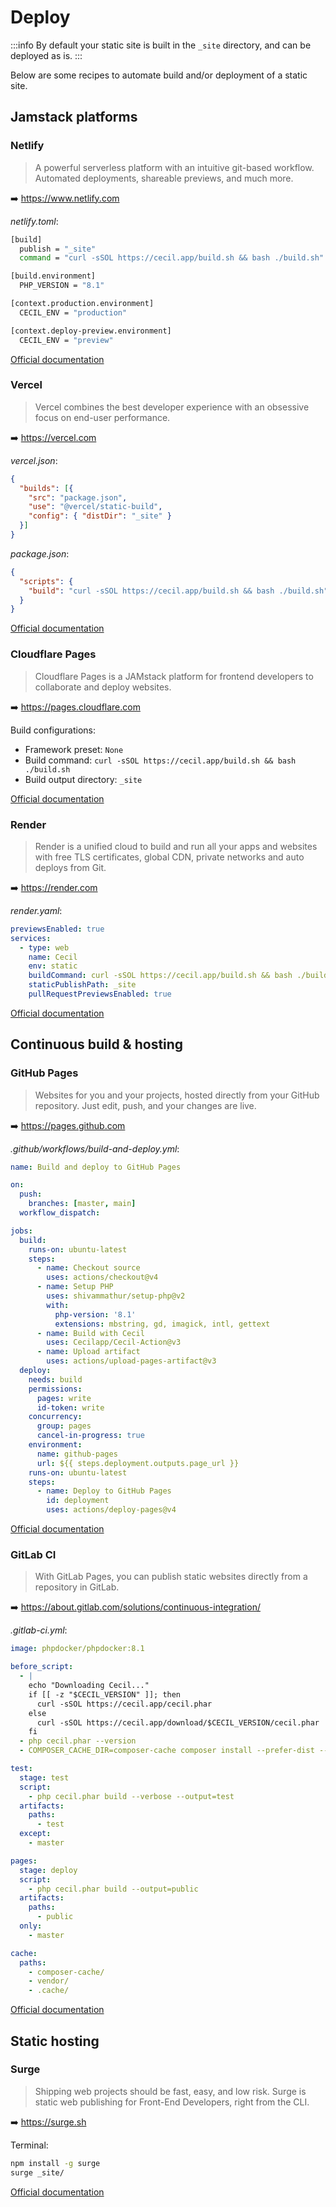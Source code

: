 <!--
description: "Deploy (publish) your website."
date: 2020-12-19
updated: 2024-01-15
alias: documentation/publish
-->
# Deploy

:::info
By default your static site is built in the `_site` directory, and can be deployed as is.
:::

Below are some recipes to automate build and/or deployment of a static site.

## Jamstack platforms

### Netlify

> A powerful serverless platform with an intuitive git-based workflow. Automated deployments, shareable previews, and much more.

➡️ <https://www.netlify.com>

_netlify.toml_:

```bash
[build]
  publish = "_site"
  command = "curl -sSOL https://cecil.app/build.sh && bash ./build.sh"

[build.environment]
  PHP_VERSION = "8.1"

[context.production.environment]
  CECIL_ENV = "production"

[context.deploy-preview.environment]
  CECIL_ENV = "preview"
```

[Official documentation](https://www.netlify.com/docs/continuous-deployment/)

### Vercel

> Vercel combines the best developer experience with an obsessive focus on end-user performance.

➡️ <https://vercel.com>

_vercel.json_:

```json
{
  "builds": [{
    "src": "package.json",
    "use": "@vercel/static-build",
    "config": { "distDir": "_site" }
  }]
}
```

_package.json_:

```json
{
  "scripts": {
    "build": "curl -sSOL https://cecil.app/build.sh && bash ./build.sh"
  }
}
```

[Official documentation](https://vercel.com/docs/concepts/deployments/build-step#build-command)

### Cloudflare Pages

> Cloudflare Pages is a JAMstack platform for frontend developers to collaborate and deploy websites.

➡️ <https://pages.cloudflare.com>

Build configurations:

- Framework preset: `None`
- Build command: `curl -sSOL https://cecil.app/build.sh && bash ./build.sh`
- Build output directory: `_site`

[Official documentation](https://developers.cloudflare.com/pages/)

### Render

> Render is a unified cloud to build and run all your apps and websites with free TLS certificates, global CDN, private networks and auto deploys from Git.

➡️ <https://render.com>

_render.yaml_:

```yml
previewsEnabled: true
services:
  - type: web
    name: Cecil
    env: static
    buildCommand: curl -sSOL https://cecil.app/build.sh && bash ./build.sh
    staticPublishPath: _site
    pullRequestPreviewsEnabled: true
```

[Official documentation](https://render.com/docs/static-sites)

## Continuous build & hosting

### GitHub Pages

> Websites for you and your projects, hosted directly from your GitHub repository. Just edit, push, and your changes are live.

➡️ <https://pages.github.com>

_.github/workflows/build-and-deploy.yml_:

```yml
name: Build and deploy to GitHub Pages

on:
  push:
    branches: [master, main]
  workflow_dispatch:

jobs:
  build:
    runs-on: ubuntu-latest
    steps:
      - name: Checkout source
        uses: actions/checkout@v4
      - name: Setup PHP
        uses: shivammathur/setup-php@v2
        with:
          php-version: '8.1'
          extensions: mbstring, gd, imagick, intl, gettext
      - name: Build with Cecil
        uses: Cecilapp/Cecil-Action@v3
      - name: Upload artifact
        uses: actions/upload-pages-artifact@v3
  deploy:
    needs: build
    permissions:
      pages: write
      id-token: write
    concurrency:
      group: pages
      cancel-in-progress: true
    environment:
      name: github-pages
      url: ${{ steps.deployment.outputs.page_url }}
    runs-on: ubuntu-latest
    steps:
      - name: Deploy to GitHub Pages
        id: deployment
        uses: actions/deploy-pages@v4
```

[Official documentation](https://about.gitlab.com/stages-devops-lifecycle/pages/)

### GitLab CI

> With GitLab Pages, you can publish static websites directly from a repository in GitLab.

➡️ <https://about.gitlab.com/solutions/continuous-integration/>

_.gitlab-ci.yml_:

```yml
image: phpdocker/phpdocker:8.1

before_script:
  - |
    echo "Downloading Cecil..."
    if [[ -z "$CECIL_VERSION" ]]; then
      curl -sSOL https://cecil.app/cecil.phar
    else
      curl -sSOL https://cecil.app/download/$CECIL_VERSION/cecil.phar
    fi
  - php cecil.phar --version
  - COMPOSER_CACHE_DIR=composer-cache composer install --prefer-dist --no-dev --no-progress --no-interaction

test:
  stage: test
  script:
    - php cecil.phar build --verbose --output=test
  artifacts:
    paths:
      - test
  except:
    - master

pages:
  stage: deploy
  script:
    - php cecil.phar build --output=public
  artifacts:
    paths:
      - public
  only:
    - master

cache:
  paths:
    - composer-cache/
    - vendor/
    - .cache/
```

[Official documentation](https://about.gitlab.com/stages-devops-lifecycle/continuous-integration/)

## Static hosting

### Surge

> Shipping web projects should be fast, easy, and low risk. Surge is static web publishing for Front-End Developers, right from the CLI.

➡️ <https://surge.sh>

Terminal:

```bash
npm install -g surge
surge _site/
```

[Official documentation](https://surge.sh/help/)
